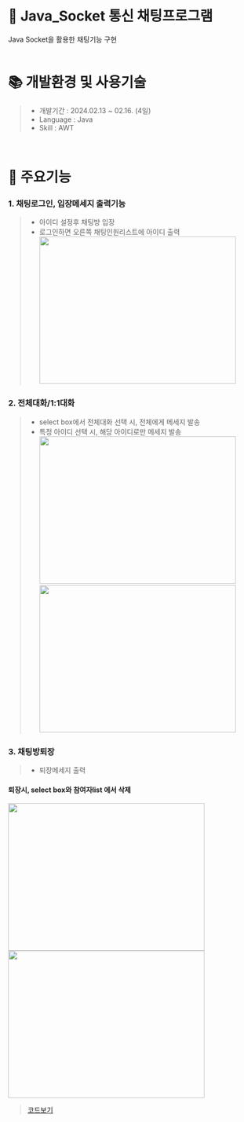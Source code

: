 # 🔗 Java_Socket 통신 채팅프로그램
Java Socket을 활용한 채팅기능 구현
</br>
</br>

# 📚 개발환경 및 사용기술
>  * 개발기간 : 2024.02.13 ~ 02.16. (4일)
>  * Language : Java
>  * Skill : AWT

</br>

# 🔑 주요기능

### 1. 채팅로그인, 입장메세지 출력기능
> * 아이디 설정후 채팅방 입장</br>
> * 로그인하면 오른쪽 채팅인원리스트에 아이디 출력</br>
<img src="https://github.com/beetnalhee/Java_Socket/assets/151362604/d94ea5e4-845b-484a-9996-6808997ab5a6" width="400" height="300"/></br>


### 2. 전체대화/1:1대화 
> * select box에서 전체대화 선택 시, 전체에게 메세지 발송</br>
> * 특정 아이디 선택 시, 해당 아이디로만 메세지 발송</br>
<img src="https://github.com/beetnalhee/Java_Socket/assets/151362604/e53c99f7-439b-40ce-8d57-98cfacc9098f" width="400" height="300"/></br>
<img src="https://github.com/beetnalhee/Java_Socket/assets/151362604/d4d9ad88-0fb6-4446-992e-93e98eb2483a" width="400" height="300"/></br>

### 3. 채팅방퇴장
> * 퇴장메세지 출력
#### 퇴장시, select box와 참여자list 에서 삭제
<img src="https://github.com/beetnalhee/Java_Socket/assets/151362604/4d465d02-4dc9-484e-9484-318644a37bb5" width="400" height="300"/></br>
<img src="https://github.com/beetnalhee/Java_Socket/assets/151362604/1c8b2024-7433-4ad8-bb0d-e98338b73def" width="400" height="300"/></br>


> [코드보기](https://github.com/beetnalhee/Java_Socket/blob/main/project_chat/src/com/ezen/network/chat/server/ChatServer.java)
</br>

</br>


